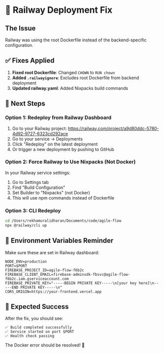 # 🚨 Railway Deployment Fix

## The Issue
Railway was using the root Dockerfile instead of the backend-specific configuration.

## ✅ Fixes Applied

1. **Fixed root Dockerfile**: Changed `CHOWN` to `RUN chown`
2. **Added `.railwayignore`**: Excludes root Dockerfile from backend deployment
3. **Updated railway.yaml**: Added Nixpacks build commands

## 🚀 Next Steps

### Option 1: Redeploy from Railway Dashboard
1. Go to your Railway project: https://railway.com/project/a9d80ddc-5780-4d92-9727-6323cd292ace
2. Go to your service → Deployments
3. Click "Redeploy" on the latest deployment
4. Or trigger a new deployment by pushing to GitHub

### Option 2: Force Railway to Use Nixpacks (Not Docker)
In your Railway service settings:
1. Go to Settings tab
2. Find "Build Configuration"
3. Set Builder to "Nixpacks" (not Docker)
4. This will use npm commands instead of Dockerfile

### Option 3: CLI Redeploy
```bash
cd /Users/rekhamuralidharan/Documents/code/agile-flow
npx @railway/cli up
```

## 🔧 Environment Variables Reminder

Make sure these are set in Railway dashboard:
```
NODE_ENV=production
PORT=$PORT
FIREBASE_PROJECT_ID=agile-flow-f6b2c
FIREBASE_CLIENT_EMAIL=firebase-adminsdk-fbsvc@agile-flow-f6b2c.iam.gserviceaccount.com
FIREBASE_PRIVATE_KEY="-----BEGIN PRIVATE KEY-----\n[your key here]\n-----END PRIVATE KEY-----\n"
CORS_ORIGIN=https://your-frontend.vercel.app
```

## 🎯 Expected Success

After the fix, you should see:
```
✅ Build completed successfully
✅ Service started on port $PORT
✅ Health check passing
```

The Docker error should be resolved! 🚀
